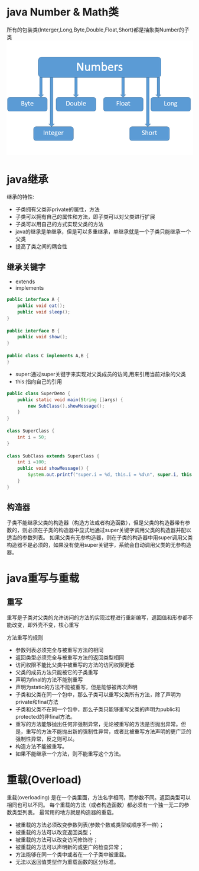 # java Number & Math类
所有的包装类(Interger,Long,Byte,Double,Float,Short)都是抽象类Number的子类
![](https://github.com/YealZoy/learning/blob/master/images/number1.png)

# java继承
继承的特性:
+ 子类拥有父类非private的属性，方法
+ 子类可以拥有自己的属性和方法，即子类可以对父类进行扩展
+ 子类可以用自己的方式实现父类的方法
+ java的继承是单继承，但是可以多重继承，单继承就是一个子类只能继承一个父类
+ 提高了类之间的耦合性

## 继承关键字
+ extends
+ implements

```java
public interface A {
    public void eat();
    public void sleep();
}
 
public interface B {
    public void show();
}
 
public class C implements A,B {
}
```

+ super:通过super关键字来实现对父类成员的访问,用来引用当前对象的父类
+ this:指向自己的引用

```java
public class SuperDemo {
    public static void main(String []args) {
        new SubClass().showMessage();
    }
}
 
class SuperClass {
    int i = 50;
}
 
class SubClass extends SuperClass {
    int i =100;
    public void showMessage() {
        System.out.printf("super.i = %d, this.i = %d\n", super.i, this.i);
    }
}
```

## 构造器
子类不能继承父类的构造器（构造方法或者构造函数），但是父类的构造器带有参数的，则必须在子类的构造器中显式地通过super关键字调用父类的构造器并配以适当的参数列表。
如果父类有无参构造器，则在子类的构造器中用super调用父类构造器不是必须的，如果没有使用super关键字，系统会自动调用父类的无参构造器。

# java重写与重载
## 重写
重写是子类对父类的允许访问的方法的实现过程进行重新编写，返回值和形参都不能改变，即外壳不变，核心重写

方法重写的规则
+ 参数列表必须完全与被重写方法的相同
+ 返回类型必须完全与被重写方法的返回类型相同
+ 访问权限不能比父类中被重写的方法的访问权限更低
+ 父类的成员方法只能被它的子类重写
+ 声明为final的方法不能别重写
+ 声明为static的方法不能被重写，但是能够被再次声明
+ 子类和父类在同一个包中，那么子类可以重写父类所有方法，除了声明为private和final方法
+ 子类和父类不在同一个包中，那么子类只能够重写父类的声明为public和protected的非final方法。
+ 重写的方法能够抛出任何非强制异常，无论被重写的方法是否抛出异常。但是，重写的方法不能抛出新的强制性异常，或者比被重写方法声明的更广泛的强制性异常，反之则可以。
+ 构造方法不能被重写。
+ 如果不能继承一个方法，则不能重写这个方法。

# 重载(Overload)
重载(overloading) 是在一个类里面，方法名字相同，而参数不同。返回类型可以相同也可以不同。
每个重载的方法（或者构造函数）都必须有一个独一无二的参数类型列表。
最常用的地方就是构造器的重载。
+ 被重载的方法必须改变参数列表(参数个数或类型或顺序不一样)；
+ 被重载的方法可以改变返回类型；
+ 被重载的方法可以改变访问修饰符；
+ 被重载的方法可以声明新的或更广的检查异常；
+ 方法能够在同一个类中或者在一个子类中被重载。
+ 无法以返回值类型作为重载函数的区分标准。